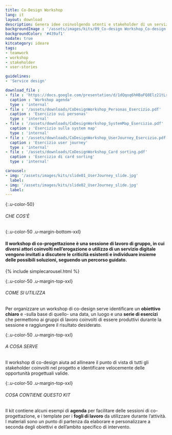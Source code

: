 ```yaml
---
title: Co-Design Workshop
lang: it
layout: download
description: Genera idee coinvolgendo utenti e stakeholder di un servizio
backgroundImage : '/assets/images/kits/09_Co-design Workshop_Co-design workshop.png'
backgroundColor: '#439af1'
nodate: true
kitcategory: ideare
tags: 
- teamwork
- workshop
- stakeholder
- user-stories

guidelines:
- 'Service design'

download_file :
- file : 'https://docs.google.com/presentation/d/1dQqoq6hHBaFQ8Elz21tLrldvJJKo_7oC6FrtG3B9B60/edit?usp=sharing'
  caption : 'Workshop agenda'
  type : 'internal'
- file : '/assets/downloads/CoDesignWorkshop_Personas_Esercizio.pdf'
  caption : 'Esercizio sui personas'
  type : 'internal'
- file : '/assets/downloads/CoDesignWorkshop_SystemMap_Esercizio.pdf'
  caption : 'Esercizio sulla system map'
  type : 'internal'
- file : '/assets/downloads/CoDesignWorkshop_UserJourney_Esercizio.pdf'
  caption : 'Esercizio user journey'
  type : 'internal'
- file : '/assets/downloads/CoDesignWorkshop_Card sorting.pdf'
  caption : 'Esercizio di card sorting'
  type : 'internal'

carousel:
- img: '/assets/images/kits/slide01_UserJourney_slide.jpg'
  label:
- img: '/assets/images/kits/slide02_UserJourney_slide.jpg'
  label:
---
```


{:.u-color-50}
###### CHE COS’È

{:.u-color-50 .u-margin-bottom-xxl}
#### Il workshop di co-progettazione è una **sessione di lavoro di gruppo**, in cui diversi attori coinvolti nell’erogazione o utilizzo di un servizio digitale vengono invitati a discutere le criticità esistenti e individuare insieme delle possibili soluzioni, seguendo un percorso guidato.

{% include simplecarousel.html  %} 

{:.u-color-50 .u-margin-top-xxl}
###### COME SI UTILIZZA
Per organizzare un workshop di co-design serve identificare un **obiettivo chiaro** e -sulla base di quello- una data, un luogo e una **serie di esercizi** che permettono ai gruppi di lavoro coinvolti di essere produttivi durante la sessione e raggiungere il risultato desiderato.  



{:.u-color-50 .u-margin-top-xxl}
###### A COSA SERVE
Il workshop di co-design aiuta ad allineare il punto di vista di tutti gli stakeholder coinvolti nel progetto e identificare velocemente delle opportunità progettuali valide.

{:.u-color-50 .u-margin-top-xxl}
###### COSA CONTIENE QUESTO KIT
Il kit contiene alcuni esempi di **agenda** per facilitare delle sessioni di co-progettazione, e i template per i **fogli di lavoro** da utilizzare durante l’attività. I materiali sono un punto di partenza da elaborare e personalizzare a seconda degli obiettivi e dell’ambito specifico di intervento.
